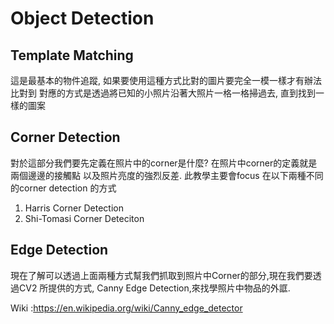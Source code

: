 # Object Detection

## Template Matching
這是最基本的物件追蹤, 如果要使用這種方式比對的圖片要完全一模一樣才有辦法比對到
對應的方式是透過將已知的小照片沿著大照片一格一格掃過去, 直到找到一樣的圖案

## Corner Detection
對於這部分我們要先定義在照片中的corner是什麼? 在照片中corner的定義就是兩個邊邊的接觸點
以及照片亮度的強烈反差.
此教學主要會focus 在以下兩種不同的corner detection 的方式
1. Harris Corner Detection
2. Shi-Tomasi Corner Deteciton

## Edge Detection
現在了解可以透過上面兩種方式幫我們抓取到照片中Corner的部分,現在我們要透過CV2 所提供的方式,
Canny Edge Detection,來找學照片中物品的外誆. 

Wiki :https://en.wikipedia.org/wiki/Canny_edge_detector

